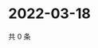 # 2022-03-18

共 0 条

<!-- BEGIN WEIBO -->
<!-- 最后更新时间 Fri Mar 18 2022 22:13:45 GMT+0800 (China Standard Time) -->

<!-- END WEIBO -->
